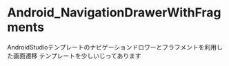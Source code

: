 # Android_NavigationDrawerWithFragments
AndroidStudioテンプレートのナビゲーションドロワーとフラフメントを利用した画面遷移
テンプレートを少しいじってあります
